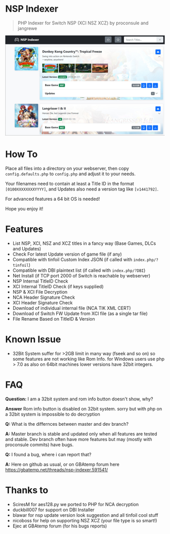 # NSP Indexer
> PHP Indexer for Switch NSP (XCI NSZ XCZ) by proconsule and jangrewe

![Preview](docs/preview.jpg)

# How To
Place all files into a directory on your webserver, then copy `config.defaults.php` to `config.php` and adjust it to your needs.

Your filenames need to contain at least a Title ID in the format `[0100XXXXXXXXYYYY]`, and Updates also need a version tag like `[v1441792]`.

For advanced features a 64 bit OS is needed!

Hope you enjoy it!

# Features
- List NSP, XCI, NSZ and XCZ titles in a fancy way (Base Games, DLCs and Updates)
- Check For latest Update version of game file (if any)
- Compatible with tinfoil Custom Index JSON (if called with `index.php/?tinfoil`)
- Compatible with DBI plaintext list (if called with `index.php/?DBI`)
- Net Install (if TCP port 2000 of Switch is reachable by webserver)
- NSP Internal TitleID Check
- XCI Internal TitleID Check (if keys supplied)
- NSP & XCI File Decryption
- NCA Header Signature Check
- XCI Header Signature Check
- Download of individual internal file (NCA TIK XML CERT)
- Download of Switch FW Update from XCI file (as a single tar file)
- File Rename Based on TitleID & Version

# Known Issue
- 32Bit System suffer for >2GB limit in many way (fseek and so on) so some features are not working like Rom Info. for Windows users use php > 7.0 as also on 64bit machines lower versions have 32bit integers.

# FAQ
**Question:** I am a 32bit system and rom info button doesn't show, why?

**Answer** Rom info button is disabled on 32bit system. sorry but with php on a 32bit system is impossible to do decryption

**Q:** What is the differnces between master and dev branch?

**A:** Master branch is stable and updated only when all features are tested and stable. Dev branch often have more features but may (mostly with proconsule commits) have bugs.

**Q:** I found a bug, where i can report that?

**A:** Here on github as usual, or on GBAtemp forum here https://gbatemp.net/threads/nsp-indexer.591541/

# Thanks to
- SciresM for aes128.py we ported to PHP for NCA decryption
- duckbill007 for support on DBI Installer
- blawar for nsp update version look suggestion and all tinfoil cool stuff
- nicoboss for help on supporting NSZ XCZ (your file type is so smart!)
- Ejec at GBAtemp forum (for his bugs reports)
